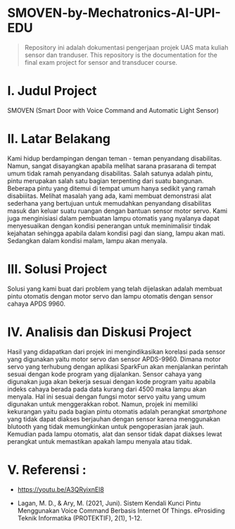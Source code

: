 # SMOVEN-by-Mechatronics-AI-UPI-EDU
>Repository ini adalah dokumentasi pengerjaan projek UAS mata kuliah sensor dan tranduser.
>This repository is the documentation for the final exam project for sensor and transducer course.

# I. Judul Project
SMOVEN (Smart Door with Voice Command and Automatic Light Sensor)

# II. Latar Belakang
Kami hidup berdampingan dengan teman - teman penyandang disabilitas. Namun, sangat disayangkan apabila melihat sarana prasarana di tempat umum tidak ramah penyandang disabilitas. Salah satunya adalah pintu, pintu merupakan salah satu bagian terpenting dari suatu bangunan. Beberapa pintu yang ditemui di tempat umum hanya sedikit yang ramah disabiiitas. Melihat masalah yang ada, kami membuat demonstrasi alat sederhana yang bertujuan untuk memudahkan penyandang disabilitas masuk dan keluar suatu ruangan dengan bantuan sensor motor servo. Kami juga menginisiasi dalam pembuatan lampu otomatis yang nyalanya dapat menyesuaikan dengan kondisi penerangan untuk meminimalisir tindak kejahatan sehingga apabila dalam kondisi pagi dan siang, lampu akan mati. Sedangkan dalam kondisi malam, lampu akan menyala.

# III. Solusi Project
Solusi yang kami buat dari problem yang telah dijelaskan adalah membuat pintu otomatis dengan motor servo dan lampu otomatis dengan sensor cahaya APDS 9960. 

# IV. Analisis dan Diskusi Project
  Hasil yang didapatkan dari projek ini mengindikasikan korelasi pada sensor yang digunakan yaitu motor servo dan sensor APDS-9960. Dimana motor servo yang terhubung dengan aplikasi SparkFun akan menjalankan perintah sesuai dengan kode program yang dijalankan. Sensor cahaya yang digunakan juga akan bekerja sesuai dengan kode program yaitu apabila indeks cahaya berada pada data kurang dari 4500 maka lampu akan menyala. Hal ini sesuai dengan fungsi motor servo yaitu yang umum digunakan untuk menggerakkan robot. Namun, projek ini memiliki kekurangan yaitu pada bagian pintu otomatis adalah perangkat _smartphone_ yang tidak dapat diakses berjauhan dengan sensor karena menggunakan blutooth yang tidak memungkinkan untuk pengoperasian jarak jauh. Kemudian pada lampu otomatis, alat dan sensor tidak dapat diakses lewat perangkat untuk memastikan apakah lampu menyala atau tidak.

# V. Referensi :

- https://youtu.be/A3QRyixnEl8

- Lagan, M. D., & Ary, M. (2021, Juni). Sistem Kendali Kunci Pintu Menggunakan Voice Command Berbasis Internet Of Things. eProsiding Teknik Informatika (PROTEKTIF), 2(1), 1-12.

